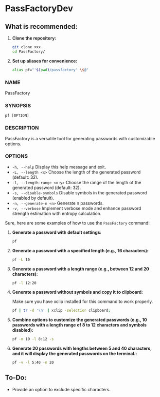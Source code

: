 # PassFactoryDev

## What is recommended:

1. **Clone the repository:**
   ```bash
   git clone xxx
   cd PassFactory/
   ```

2. **Set up aliases for convenience:**
   ```bash
   alias pf="'$(pwd)/passfactory' \$@"
   ```
### NAME
   PassFactory

### SYNOPSIS
   `pf [OPTION]`

### DESCRIPTION
   PassFactory is a versatile tool for generating passwords with customizable options.

### OPTIONS
   - `-h, --help`               Display this help message and exit.
   - `-L, --length <x>`         Choose the length of the generated password (default: 32).
   - `-l, --length-range <x:y>` Choose the range of the length of the generated password (default: 32).
   - `-s, --disable-symbols`    Disable symbols in the generated password (enabled by default).
   - `-n, --generate-n <n>`     Generate n passwords.
   - `-v, --verbose`            Implement verbose mode and enhance password strength estimation with entropy calculation.

Sure, here are some examples of how to use the `PassFactory` command:

1. **Generate a password with default settings:**
   ```bash
   pf
   ```

2. **Generate a password with a specified length (e.g., 16 characters):**
   ```bash
   pf -L 16
   ```

3. **Generate a password with a length range (e.g., between 12 and 20 characters):**
   ```bash
   pf -l 12:20
   ```

4. **Generate a password without symbols and copy it to clipboard:**
    
   Make sure you have xclip installed for this command to work properly.
   ```bash
   pf | tr -d '\n' | xclip -selection clipboard; 


5. **Combine options to customize the generated passwords (e.g., 10 passwords with a length range of 8 to 12 characters and symbols disabled):**
   ```bash
   pf -n 10 -l 8:12 -s 
   ```

6. **Generate 20 passwords with lengths between 5 and 40 characters, and it will display the generated passwords on the terminal.:**
   ```bash
   pf -v -l 5:40 -n 20
   ```
## To-Do:
- Provide an option to exclude specific characters.